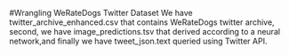 #Wrangling WeRateDogs Twitter Dataset
We have twitter_archive_enhanced.csv that contains WeRateDogs twitter archive, second, we have image_predictions.tsv that derived according to a neural network,and finally we have tweet_json.text queried using Twitter API.

